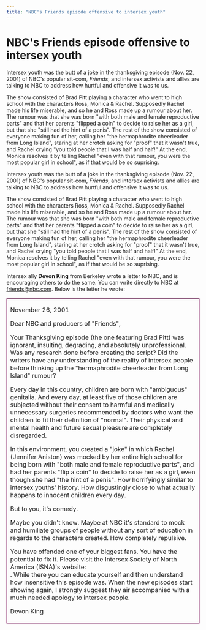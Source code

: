 ```yaml
---
title: "NBC's Friends episode offensive to intersex youth"
---
```


# NBC's Friends episode offensive to intersex youth

  
Intersex youth was the butt of a joke in the thanksgiving episode (Nov. 22, 2001) of NBC's popular sit-com, _Friends_, and intersex activists and allies are talking to NBC to address how hurtful and offensive it was to us.  


  
The show consisted of Brad Pitt playing a character who went to high school with the characters Ross, Monica & Rachel. Supposedly Rachel made his life miserable, and so he and Ross made up a rumour about her. The rumour was that she was born "with both male and female reproductive parts" and that her parents "flipped a coin" to decide to raise her as a girl, but that she "still had the hint of a penis". The rest of the show consisted of everyone making fun of her, calling her "the hermaphrodite cheerleader from Long Island", staring at her crotch asking for "proof" that it wasn't true, and Rachel crying "you told people that I was half and half!" At the end, Monica resolves it by telling Rachel "even with that rumour, you were the most popular girl in school", as if that would be so suprising.  


  


  
Intersex youth was the butt of a joke in the thanksgiving episode (Nov. 22, 2001) of NBC's popular sit-com, _Friends_, and intersex activists and allies are talking to NBC to address how hurtful and offensive it was to us.  


  
The show consisted of Brad Pitt playing a character who went to high school with the characters Ross, Monica & Rachel. Supposedly Rachel made his life miserable, and so he and Ross made up a rumour about her. The rumour was that she was born "with both male and female reproductive parts" and that her parents "flipped a coin" to decide to raise her as a girl, but that she "still had the hint of a penis". The rest of the show consisted of everyone making fun of her, calling her "the hermaphrodite cheerleader from Long Island", staring at her crotch asking for "proof" that it wasn't true, and Rachel crying "you told people that I was half and half!" At the end, Monica resolves it by telling Rachel "even with that rumour, you were the most popular girl in school", as if that would be so suprising.  


  
Intersex ally <b class=dr>Devon King</b> from Berkeley wrote a letter to NBC, and is encouraging others to do the same. You can write directly to NBC at <friends@nbc.com>. Below is the letter he wrote:  


  
<table border=1 bordercolor=#98457E cellpadding=20 align=center width=90%>

<td width=90%>

  
November 26, 2001  


  
Dear NBC and producers of "Friends",  


  
Your Thanksgiving episode (the one featuring Brad Pitt) was ignorant, insulting, degrading, and absolutely unprofessional. Was any research done before creating the script? Did the writers have any understanding of the reality of intersex people before thinking up the "hermaphrodite cheerleader from Long Island" rumour?  


  
Every day in this country, children are born with "ambiguous" genitalia. And every day, at least five of those children are subjected without their consent to harmful and medically unnecessary surgeries recommended by doctors who want the children to fit their definition of "normal". Their physical and mental health and future sexual pleasure are completely disregarded.  


  
In this environment, you created a "joke" in which Rachel (Jennifer Aniston) was mocked by her entire high school for being born with "both male and female reproductive parts", and had her parents "flip a coin" to decide to raise her as a girl, even though she had "the hint of a penis". How horrifyingly similar to intersex youths' history. How disgustingly close to what actually happens to innocent children every day.  


  
But to you, it's comedy.  


  
Maybe you didn't know. Maybe at NBC it's standard to mock and humiliate groups of people without any sort of education in regards to the characters created. How completely repulsive.  


  
You have offended one of your biggest fans. You have the potential to fix it. Please visit the Intersex Society of North America (ISNA)'s website:  
[][1]. While there you can educate yourself and then understand how insensitive this episode was. When the new episodes start showing again, I strongly suggest they air accompanied with a much needed apology to intersex people.  


  
Devon King  
</td></table>

 [1]: /